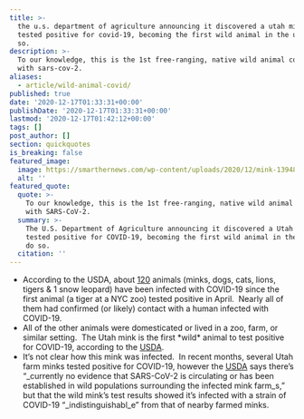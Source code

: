 ```yaml
---
title: >-
  the u.s. department of agriculture announcing it discovered a utah mink that
  tested positive for covid-19, becoming the first wild animal in the u.s. to do
  so.
description: >-
  To our knowledge, this is the 1st free-ranging, native wild animal confirmed
  with sars-cov-2.
aliases:
  - article/wild-animal-covid/
published: true
date: '2020-12-17T01:33:31+00:00'
publishDate: '2020-12-17T01:33:31+00:00'
lastmod: '2020-12-17T01:42:12+00:00'
tags: []
post_author: []
section: quickquotes
is_breaking: false
featured_image:
  image: https://smarthernews.com/wp-content/uploads/2020/12/mink-1394881_640.jpg
  alt: ''
featured_quote:
  quote: >-
    To our knowledge, this is the 1st free-ranging, native wild animal confirmed
    with SARS-CoV-2.
  summary: >-
    The U.S. Department of Agriculture announcing it discovered a Utah mink that
    tested positive for COVID-19, becoming the first wild animal in the U.S. to
    do so.
  citation: ''
---
```

*   According to the USDA, about [120](\"https://www.aphis.usda.gov/animal_health/one_health/downloads/sars-cov2-in-animals.pdf\") animals (minks, dogs, cats, lions, tigers & 1 snow leopard) have been infected with COVID-19 since the first animal (a tiger at a NYC zoo) tested positive in April.  Nearly all of them had confirmed (or likely) contact with a human infected with COVID-19.
*   All of the other animals were domesticated or lived in a zoo, farm, or similar setting.  The Utah mink is the first \*wild\* animal to test positive for COVID-19, according to the [USDA](\"https://promedmail.org/promed-post/?id=8015608\").
*   It’s not clear how this mink was infected.  In recent months, several Utah farm minks tested positive for COVID-19, however the [USDA](\"https://promedmail.org/promed-post/?id=8015608\") says there’s “_currently no evidence that SARS-CoV-2 is circulating or has been established in wild populations surrounding the infected mink farm_s,” but that the wild mink’s test results showed it’s infected with a strain of COVID-19 “_indistinguishabl_e” from that of nearby farmed minks.